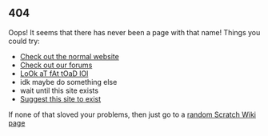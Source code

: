## 404
Oops! It seems that there has never been a page with that name! Things you could try:

- [Check out the normal website](https://scratchnitro.github.io/)
- [Check out our forums](https://scratchnitro.proboards.com/)
- [LoOk aT fAt tOaD lOl](https://scratch.mit.edu/projects/527715376/)
- idk maybe do something else
- wait until this site exists
- [Suggest this site to exist](https://github.com/ScratchNitro/scratchnitro.github.io/issues)

If none of that sloved your problems, then just go to a [random Scratch Wiki page](https://en.scratch-wiki.info/wiki/Special:Random)
